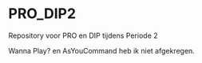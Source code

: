 # PRO_DIP2
Repository voor PRO en DIP tijdens Periode 2

Wanna Play? en AsYouCommand heb ik niet afgekregen.
